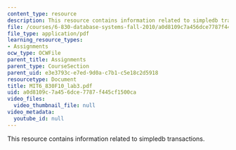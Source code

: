```yaml
---
content_type: resource
description: This resource contains information related to simpledb transactions.
file: /courses/6-830-database-systems-fall-2010/a0d8109c7a456dce7787f445cf1500ca_MIT6_830F10_lab3.pdf
file_type: application/pdf
learning_resource_types:
- Assignments
ocw_type: OCWFile
parent_title: Assignments
parent_type: CourseSection
parent_uid: e3e3793c-e7ed-9d0a-c7b1-c5e18c2d5918
resourcetype: Document
title: MIT6_830F10_lab3.pdf
uid: a0d8109c-7a45-6dce-7787-f445cf1500ca
video_files:
  video_thumbnail_file: null
video_metadata:
  youtube_id: null
---
```

This resource contains information related to simpledb transactions.

